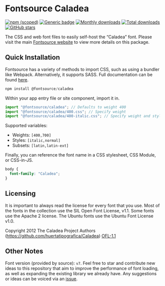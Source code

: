 # Fontsource Caladea

[![npm (scoped)](https://img.shields.io/npm/v/@fontsource/caladea?color=brightgreen)](https://www.npmjs.com/package/@fontsource/caladea) [![Generic badge](https://img.shields.io/badge/fontsource-passing-brightgreen)](https://github.com/fontsource/fontsource) [![Monthly downloads](https://badgen.net/npm/dm/@fontsource/caladea)](https://github.com/fontsource/fontsource) [![Total downloads](https://badgen.net/npm/dt/@fontsource/caladea)](https://github.com/fontsource/fontsource) [![GitHub stars](https://img.shields.io/github/stars/fontsource/fontsource.svg?style=social&label=Star)](https://github.com/fontsource/fontsource/stargazers)

The CSS and web font files to easily self-host the “Caladea” font. Please visit the main [Fontsource website](https://fontsource.org/fonts/caladea) to view more details on this package.

## Quick Installation

Fontsource has a variety of methods to import CSS, such as using a bundler like Webpack. Alternatively, it supports SASS. Full documentation can be found [here](https://fontsource.org/docs/getting-started/introduction).

```javascript
npm install @fontsource/caladea
```

Within your app entry file or site component, import it in.

```javascript
import "@fontsource/caladea"; // Defaults to weight 400
import "@fontsource/caladea/400.css"; // Specify weight
import "@fontsource/caladea/400-italic.css"; // Specify weight and style

```

Supported variables:
- Weights: `[400,700]`
- Styles: `[italic,normal]`
- Subsets: `[latin,latin-ext]`

Finally, you can reference the font name in a CSS stylesheet, CSS Module, or CSS-in-JS.

```css
body {
  font-family: "Caladea";
}
```

## Licensing
It is important to always read the license for every font that you use.
Most of the fonts in the collection use the SIL Open Font License, v1.1. Some fonts use the Apache 2 license. The Ubuntu fonts use the Ubuntu Font License v1.0.

Copyright 2012 The Caladea Project Authors (https://github.com/huertatipografica/Caladea)
[OFL-1.1](http://scripts.sil.org/OFL)

## Other Notes
Font version (provided by source): `v7`.
Feel free to star and contribute new ideas to this repository that aim to improve the performance of font loading, as well as expanding the existing library we already have. Any suggestions or ideas can be voiced via an [issue](https://github.com/fontsource/fontsource/issues).